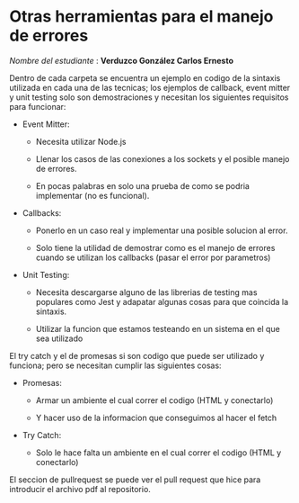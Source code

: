 # Otras herramientas para el manejo de errores

 *Nombre del estudiante* :   **Verduzco González Carlos Ernesto**

Dentro de cada carpeta se encuentra un ejemplo en codigo de la sintaxis utilizada en cada una de las tecnicas; los ejemplos de callback, event mitter y unit testing solo son demostraciones y necesitan los siguientes requisitos para funcionar:

- Event Mitter:
  
  - Necesita utilizar Node.js
  
  - Llenar los casos de las conexiones a los sockets y el posible manejo de errores.
  
  - En pocas palabras en solo una prueba de como se podria implementar (no es funcional).                            

- Callbacks:
  
  - Ponerlo en un caso real y implementar una posible solucion al error.
  
  - Solo tiene la utilidad de demostrar como es el manejo de errores cuando se utilizan los callbacks (pasar el error por parametros)

- Unit Testing:
  
  - Necesita descargarse alguno de las librerias de testing mas populares como Jest y adapatar algunas cosas para que coincida la sintaxis.
  
  - Utilizar la funcion que estamos testeando en un sistema en el que sea utilizado

El try catch y el de promesas si son codigo que puede ser utilizado y funciona; pero se necesitan cumplir las siguientes cosas:

- Promesas:
  
  - Armar un ambiente el cual correr el codigo (HTML y conectarlo)
  
  - Y hacer uso de la informacion que conseguimos al hacer el fetch

- Try Catch:
  
  - Solo le hace falta un ambiente en el cual correr el codigo (HTML y conectarlo)

El seccion de pullrequest se puede ver el pull request que hice para introducir el archivo pdf al repositorio.
